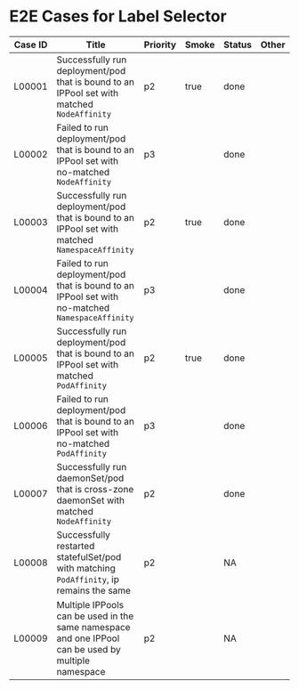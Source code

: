 # E2E Cases for Label Selector

| Case ID | Title                                                                                               | Priority | Smoke | Status | Other |
| ------- |-----------------------------------------------------------------------------------------------------| -------- | ----- | ------ | ----- |
| L00001  | Successfully run deployment/pod that is bound to an IPPool set with matched `NodeAffinity`          | p2       | true  | done   |       |
| L00002  | Failed to run deployment/pod that is bound to an IPPool set with no-matched `NodeAffinity`           | p3       |       | done   |       |
| L00003  | Successfully run deployment/pod that is bound to an IPPool set with matched `NamespaceAffinity`      | p2       | true  | done   |       |
| L00004  | Failed to run deployment/pod that is bound to an IPPool set with no-matched `NamespaceAffinity`      | p3       |       | done   |       |
| L00005  | Successfully run deployment/pod that is bound to an IPPool set with matched `PodAffinity`            | p2       | true  | done   |       |
| L00006  | Failed to run deployment/pod that is bound to an IPPool set with no-matched `PodAffinity`            | p3       |       | done   |       |
| L00007  | Successfully run daemonSet/pod that is cross-zone daemonSet with matched `NodeAffinity`              | p2       |       | done   |       |
| L00008  | Successfully restarted statefulSet/pod with matching `PodAffinity`, ip remains the same             | p2       |       | NA     |       |
| L00009  | Multiple IPPools can be used in the same namespace and one IPPool can be used by multiple namespace | p2       |       | NA     |       |

